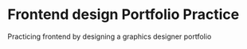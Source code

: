 # Frontend design Portfolio Practice
Practicing frontend by designing a graphics designer portfolio
